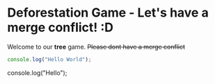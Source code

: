 # Deforestation Game - Let's have a merge conflict! :D
Welcome to our **tree** game. ~~Please dont have a merge conflict~~
```javascript
console.log("Hello World");
```
console.log("Hello");

